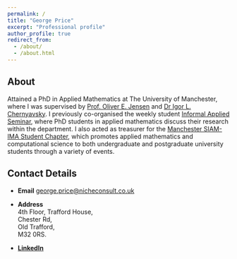 ```yaml
---
permalink: /
title: "George Price"
excerpt: "Professional profile"
author_profile: true
redirect_from: 
  - /about/
  - /about.html
---
```


## About

Attained a PhD in Applied Mathematics at The University of Manchester, where I was supervised by [Prof. Oliver E. Jensen](https://personalpages.manchester.ac.uk/staff/oliver.jensen/) and [Dr Igor L. Chernyavsky](http://math-biophys.info/wiki/). I previously co-organised the weekly student [Informal Applied Seminar](http://events.manchester.ac.uk/calendar/tag:ser-se-maths-appliedinformal/), where PhD students in applied mathematics discuss their research within the department. I also acted as treasurer for the [Manchester SIAM-IMA Student Chapter](https://www.maths.manchester.ac.uk/~siam/), which promotes applied mathematics and computational science to both undergraduate and postgraduate university students through a variety of events.

## Contact Details

- **Email** george.price@nicheconsult.co.uk

- **Address** <br/>
4th Floor, Trafford House, <br/> 
Chester Rd, <br/> 
Old Trafford, <br/> 
M32 0RS.

- **[LinkedIn](https://uk.linkedin.com/in/gfprice)**

